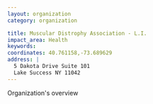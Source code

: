 ```yaml
---
layout: organization
category: organization

title: Muscular Distrophy Association - L.I.
impact_area: Health
keywords: 
coordinates: 40.761158,-73.689629
address: |
  5 Dakota Drive Suite 101
  Lake Success NY 11042
---
```

Organization's overview
